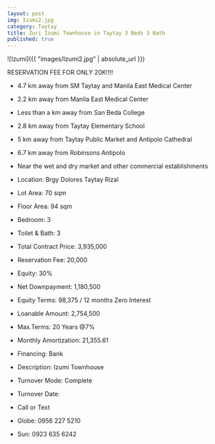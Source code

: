 ```yaml
---
layout: post
img: Izumi2.jpg
category: Taytay
title: Zuri Izumi Townhouse in Taytay 3 Beds 3 Bath
published: true
---
```

![Izumi]({{ "images/Izumi2.jpg" | absolute_url }})

RESERVATION FEE FOR ONLY 20K!!!!

- 4.7 km away from SM Taytay and Manila East Medical Center
- 2.2 km away from Manila East Medical Center
- Less than a km away from San Beda College
- 2.8 km away from Taytay Elementary School
- 5 km away from Taytay Public Market and Antipolo Cathedral
- 6.7 km away from Robinsons Antipolo
- Near the wet and dry market and other commercial establishments

- Location: Brgy Dolores Taytay Rizal
- Lot Area: 70 sqm
- Floor Area: 94 sqm
- Bedroom: 3
- Toilet & Bath: 3


- Total Contract Price: 3,935,000
- Reservation Fee: 20,000
- Equity: 30%
- Net Downpayment: 1,180,500
- Equity Terms: 98,375 / 12 months Zero Interest
- Loanable Amount: 2,754,500
- Max.Terms: 20 Years @7%
- Monthly Amortization: 21,355.61
- Financing: Bank

- Description: Izumi Townhouse
- Turnover Mode: Complete
- Turnover Date: 

- Call or Text 
- Globe: 0956 227 5210
- Sun: 0923 635 6242